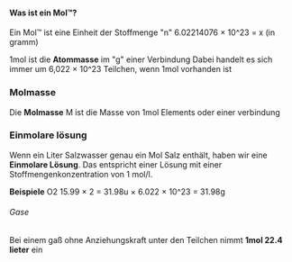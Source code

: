 #### Was ist ein Mol™?
Ein Mol™ ist eine Einheit der Stoffmenge "n" 
6.02214076 × 10^23 = x (in gramm)

1mol ist die **Atommasse** im "g" einer Verbindung Dabei handelt es sich immer um 6,022 × 10^23 Teilchen, wenn 1mol vorhanden ist

### Molmasse
Die **Molmasse** M ist die Masse von 1mol Elements oder einer verbindung

### Einmolare lösung
Wenn ein Liter Salzwasser genau ein Mol Salz enthält, haben wir eine **Einmolare Lösung**. Das entspricht einer Lösung mit einer Stoffmengenkonzentration von 1 mol/l.

**Beispiele**
O2  15.99 × 2 = 31.98u × 6.022 × 10^23 = 31.98g 

###### Gase
Bei einem gaß ohne Anziehungskraft unter den Teilchen nimmt **1mol 22.4 lieter** ein